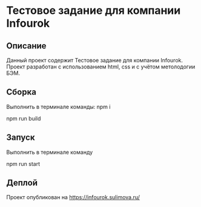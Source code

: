 # Тестовое задание для компании Infourok
## Описание
Данный проект содержит  Тестовое задание для компании Infourok. Проект разработан с использованием html, css и с учётом метолодогии БЭМ.

## Сборка
Выполнить в терминале команды:
npm i

npm run build

## Запуск
Выполнить в терминале команду

npm run start

## Деплой
Проект опубликован на https://infourok.sulimova.ru/
